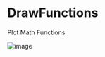 # DrawFunctions

Plot Math Functions

![image](https://user-images.githubusercontent.com/45273562/214179472-f2b65438-10a7-4a85-802f-9e0c00132d94.png)

